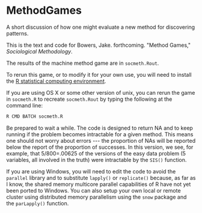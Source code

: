 MethodGames
===========

A short discussion of how one might evaluate a new method for discovering patterns. 

This is the text and code for Bowers, Jake. forthcoming. "Method Games,"
*Sociological Methodology*. 

The results of the machine method game are in ```socmeth.Rout```.

To rerun this game, or to modify it for your own use, you will need to install
the [R statistical computing environment](http://www.r-project.org).

If you are using OS X or some other version of unix, you can rerun the
game in ```socmeth.R``` to recreate ```socmeth.Rout``` by typing the
following at the command line:

```bash
R CMD BATCH socmeth.R
```

Be prepared to wait a while. The code is designed to return NA and to keep
running if the problem becomes intractable for a given method. This means one
should not worry about errors --- the proportion of NAs will be reported below
the report of the proportion of successes. In this version, we see, for
example, that 5/800=.00625 of the versions of the easy data problem (5
variables, all involved in the truth) were intractable by the ```SIS()```
function.

If you are using Windows, you will need to edit the code to avoid the
```parallel``` library and to substitute ```lapply()``` or ```replicate()```
because, as far as I know, the shared memory multicore parallel capabilities
of R have not yet been ported to Windows. You can also setup your own local or remote cluster
using distributed memory parallelism using the ```snow``` package and the ```parLapply()``` function.
